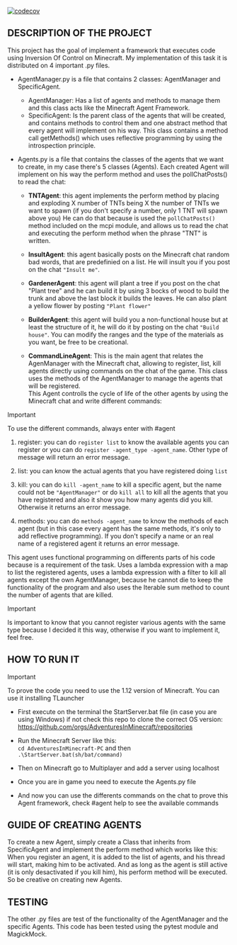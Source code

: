 [![codecov](https://codecov.io/gh/Alexxx245/TAP-Framework-Task/graph/badge.svg?token=1WJWHS6F02)](https://codecov.io/gh/Alexxx245/TAP-Framework-Task)
## **DESCRIPTION OF THE PROJECT**

This project has the goal of implement a framework that executes code using Inversion Of Control on Minecraft.
My implementation of this task it is distributed on 4 important .py files.

- AgentManager.py is a file that contains 2 classes: AgentManager and SpecificAgent. 
  - AgentManager: Has a list of agents and methods to manage them and this class acts like the Minecraft Agent Framework.
  - SpecificAgent: Is the parent class of the agents that will be created, and contains methods to control them and one abstract method that every agent will implement on his way.
This class contains a method call getMethods() which uses reflective programming by using the introspection principle.

- Agents.py is a file that contains the classes of the agents that we want to create, in my case there's 5 classes (Agents). Each created Agent will implement on his way the perform method and uses the pollChatPosts() to read the chat:
  - **TNTAgent**: this agent implements the perform method by placing and exploding X number of TNTs being X the number of TNTs we want to spawn (if you don't specify a number, only 1 TNT will spawn above you)
He can do that because is used the `pollChatPosts()` method included on the mcpi module, and allows us to read the chat and executing the perform method when the phrase "TNT" is written.

  - **InsultAgent**: this agent basically posts on the Minecraft chat random bad words, that are predefinied on a list. He will insult you if you post on the chat `"Insult me"`.

  - **GardenerAgent**: this agent will plant a tree if you post on the chat "Plant tree" and he can build it by using 3 bocks of wood to build the trunk and above the last block it builds the leaves.
He can also plant a yellow flower by posting `"Plant flower"`

  - **BuilderAgent**: this agent will build you a non-functional house but at least the structure of it, he will do it by posting on the chat `"Build house"`. You can modify the ranges and the type of the materials as you want, be free to be creational.
  - **CommandLineAgent**: This is the main agent that relates the AgenManager with the Minecraft chat, allowing to register, list, kill agents directly using commands on the chat of the game. This class uses the methods of the AgentManager to manage the agents that will be registered. <br/>This Agent controlls the cycle of life of the other agents by using the Minecraft chat and write different commands:
> [!IMPORTANT]
> To use the different commands, always enter with #agent

1. register: you can do `register list` to know the available agents you can register or you can do `register -agent_type -agent_name`. Other type of message will return an error message.

2. list: you can know the actual agents that you have registered doing `list`

3. kill: you can do `kill -agent_name` to kill a specific agent, but the name could not be `"AgentManager"` or do `kill all` to kill all the agents that you have registered and also it show you how many agents did you kill. Otherwise it returns an error message.

4. methods: you can do `methods -agent_name` to know the methods of each agent (but in this case every agent has the same methods, it's only to add reflective programming). If you don't specify a name or an real name of a registered agent it returns an error message.

This agent uses functional programming on differents parts of his code because is a requirement of the task. Uses a lambda expression with a map to list the registered agents, uses a lambda expression with a filter to kill all agents except the own AgentManager, because he cannot die to keep the functionality of the program and also uses the Iterable sum method to count the number of agents that are killed.
> [!IMPORTANT]
> Is important to know that you cannot register various agents with the same type because I decided it this way, otherwise if you want to implement it, feel free.

## **HOW TO RUN IT**

> [!IMPORTANT]
> To prove the code you need to use the 1.12 version of Minecraft. You can use it installing TLauncher

- First execute on the terminal the StartServer.bat file (in case you are using Windows) if not check this repo to clone the correct OS version: https://github.com/orgs/AdventuresInMinecraft/repositories <br/>

- Run the Minecraft Server like this: <br/>
`cd AdventuresInMinecraft-PC` and then `.\StartServer.bat(sh/bat/command)` <br/>

- Then on Minecraft go to Multiplayer and add a server using localhost

- Once you are in game you need to execute the Agents.py file

- And now you can use the differents commands on the chat to prove this Agent framework, check #agent help to see the available commands

  
## **GUIDE OF CREATING AGENTS**

To create a new Agent, simply create a Class that inherits from SpecificAgent and implement the perform method which works like this: 
When you register an agent, it is added to the list of agents, and his thread will start, making him to be activated. And as long as the agent is still active (it is only desactivated if you kill him), his perform method will be executed.
So be creative on creating new Agents.

## **TESTING**<br/>

The other .py files are test of the functionality of the AgentManager and the specific Agents. This code has been tested using the pytest module and MagickMock.
